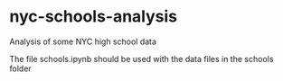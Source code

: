 # nyc-schools-analysis
Analysis of some NYC high school data

The file schools.ipynb should be used with the data files in the schools folder
